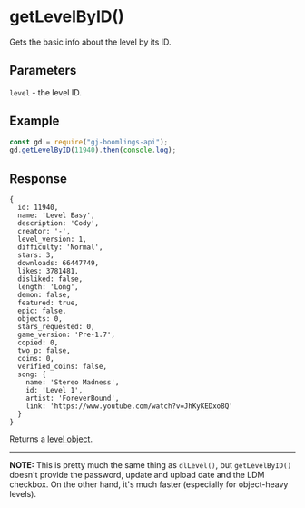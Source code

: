 # getLevelByID()

Gets the basic info about the level by its ID.

## Parameters
`level` - the level ID.

## Example
```js
const gd = require("gj-boomlings-api");
gd.getLevelByID(11940).then(console.log);
```

## Response
```
{
  id: 11940,
  name: 'Level Easy',
  description: 'Cody',
  creator: '-',
  level_version: 1,
  difficulty: 'Normal',
  stars: 3,
  downloads: 66447749,
  likes: 3781481,
  disliked: false,
  length: 'Long',
  demon: false,
  featured: true,
  epic: false,
  objects: 0,
  stars_requested: 0,
  game_version: 'Pre-1.7',
  copied: 0,
  two_p: false,
  coins: 0,
  verified_coins: false,
  song: {
    name: 'Stereo Madness',
    id: 'Level 1',
    artist: 'ForeverBound',
    link: 'https://www.youtube.com/watch?v=JhKyKEDxo8Q'
  }
}
```

Returns a [level object](./objects/level.md).

---

**NOTE:** This is pretty much the same thing as `dlLevel()`, but `getLevelByID()` doesn't provide the password, update and upload date and the LDM checkbox. On the other hand, it's much faster (especially for object-heavy levels).